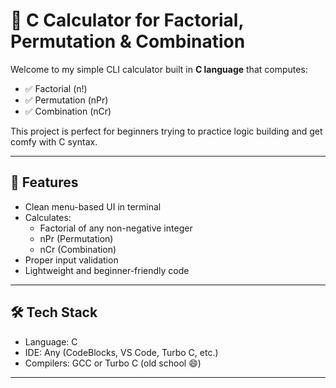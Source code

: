 # 🧮 C Calculator for Factorial, Permutation & Combination

Welcome to my simple CLI calculator built in **C language** that computes:

- ✅ Factorial (n!)
- ✅ Permutation (nPr)
- ✅ Combination (nCr)

This project is perfect for beginners trying to practice logic building and get comfy with C syntax.

---

## 🚀 Features

- Clean menu-based UI in terminal
- Calculates:
  - Factorial of any non-negative integer
  - nPr (Permutation)
  - nCr (Combination)
- Proper input validation
- Lightweight and beginner-friendly code

---

## 🛠️ Tech Stack

- Language: C
- IDE: Any (CodeBlocks, VS Code, Turbo C, etc.)
- Compilers: GCC or Turbo C (old school 😄)

---

